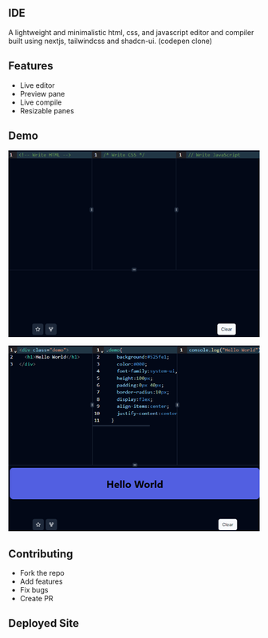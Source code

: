 ## IDE

A lightweight and minimalistic html, css, and javascript editor and compiler built using nextjs, tailwindcss and shadcn-ui. (codepen clone)

## Features

- Live editor
- Preview pane
- Live compile
- Resizable panes

## Demo

![non-code](/public/blank-demo.png)

![non-code](/public/demo-with-code.png)

## Contributing

- Fork the repo
- Add features
- Fix bugs
- Create PR

## Deployed Site